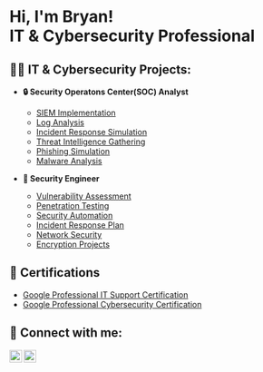 <h1>Hi, I'm Bryan! <br/>IT</a> & Cybersecurity Professional</a> </a></h1>

<h2>👨‍💻 IT & Cybersecurity Projects:</h2>

- <b> 🔒 Security Operatons Center(SOC) Analyst</b>

  - [SIEM Implementation](https://github.com/joshmadakor1/4chan-Image-Analysis-Middleware-C964) <b><i></b></i>
  - [Log Analysis](https://github.com/joshmadakor1/4chan-Image-Analysis-Middleware-C964) <b><i></b></i>
  - [Incident Response Simulation](https://github.com/joshmadakor1/4chan-Image-Analysis-Middleware-C964) <b><i></b></i>
  - [Threat Intelligence Gathering ](https://github.com/joshmadakor1/4chan-Image-Analysis-Middleware-C964) <b><i></b></i>
  - [Phishing Simulation](https://github.com/joshmadakor1/4chan-Image-Analysis-Middleware-C964) <b><i></b></i>
  - [Malware Analysis](https://github.com/joshmadakor1/4chan-Image-Analysis-Middleware-C964) <b><i></b></i>
- <b> 🔧 Security Engineer</b>

  - [Vulnerability Assessment](https://github.com/joshmadakor1/4chan-Image-Analysis-Middleware-C964) <b><i></b></i>
  - [Penetration Testing](https://github.com/joshmadakor1/4chan-Image-Analysis-Middleware-C964) <b><i></b></i>
  - [Security Automation](https://github.com/joshmadakor1/4chan-Image-Analysis-Middleware-C964) <b><i></b></i>
  - [Incident Response Plan](https://github.com/joshmadakor1/4chan-Image-Analysis-Middleware-C964) <b><i></b></i>
  - [Network Security](https://github.com/joshmadakor1/4chan-Image-Analysis-Middleware-C964) <b><i></b></i>
  - [Encryption Projects](https://github.com/joshmadakor1/4chan-Image-Analysis-Middleware-C964) <b><i></b></i>


<h2> 📄 Certifications</h2>

- [Google Professional IT Support Certification](https://www.youtube.com/watch?v=a83ASGn_V_s)
- [Google Professional Cybersecurity Certification](https://www.youtube.com/watch?v=uHy3oM7NnoU)

<h2> 🤳 Connect with me:</h2>

[<img align="left" alt="JoshMadakor | Twitter" width="22px" src="https://cdn.jsdelivr.net/npm/simple-icons@v3/icons/twitter.svg" />][twitter]
[<img align="left" alt="JoshMadakor | LinkedIn" width="22px" src="https://cdn.jsdelivr.net/npm/simple-icons@v3/icons/linkedin.svg" />][linkedin]

[twitter]: https://twitter.com/joshmadakor
[linkedin]: https://linkedin.com/in/joshmadakor

<!--
**joshmadakor1/joshmadakor1** is a ✨ _special_ ✨ repository because its `README.md` (this file) appears on your GitHub profile.

Here are some ideas to get you started:

- 🔭 I’m currently working on ...
- 🌱 I’m currently learning ...
- 👯 I’m looking to collaborate on ...
- 🤔 I’m looking for help with ...
- 💬 Ask me about ...
- 📫 How to reach me: ...
- 😄 Pronouns: ...
- ⚡ Fun fact: ...
-->
